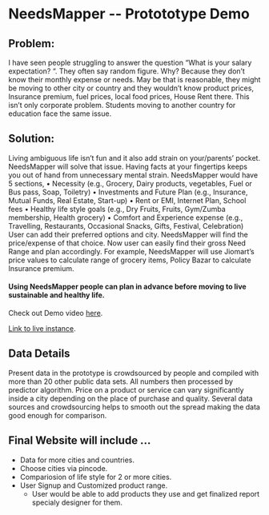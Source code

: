 # NeedsMapper -- Protototype Demo

## Problem: 
I have seen people struggling to answer the question “What is your salary expectation? “. They often say random figure. Why? Because they don’t know their monthly expense or needs. May be that is reasonable, they might be moving to other city or country and they wouldn’t know product prices, Insurance premium, fuel prices, local food prices, House Rent there.
This isn’t only corporate problem. Students moving to another country for education face the same issue.

## Solution: 
Living ambiguous life isn’t fun and it also add strain on your/parents’ pocket. NeedsMapper will solve that issue. Having facts at your fingertips keeps you out of hand from unnecessary mental strain.
NeedsMapper would have 5 sections,
•	Necessity (e.g., Grocery, Dairy products, vegetables, Fuel or Bus pass, Soap, Toiletry)
•	Investments and Future Plan (e.g., Insurance, Mutual Funds, Real Estate, Start-up)
•	Rent or EMI, Internet Plan, School fees
•	Healthy life style goals (e.g., Dry Fruits, Fruits, Gym/Zumba membership, Health grocery)
•	Comfort and Experience expense (e.g., Travelling, Restaurants, Occasional Snacks, Gifts, Festival, Celebration)
User can add their preferred options and city. NeedsMapper will find the price/expense of that choice. Now user can easily find their gross Need Range and plan accordingly. For example, NeedsMapper will use Jiomart’s price values to calculate range of grocery items, Policy Bazar to calculate Insurance premium.

#### Using NeedsMapper people can plan in advance before moving to live sustainable and healthy life.

Check out Demo video [here](https://github.com/jahanvir/jahanvir.github.io/blob/main/demo.mp4).

[Link to live instance](https://jahanvir.github.io/).

## Data Details
Present data in the prototype is crowdsourced by people and compiled with more than 20 other public data sets. All numbers then processed by predictor algorithm. Price on a product or service can vary significantly inside a city depending on the place of purchase and quality. Several data sources and crowdsourcing helps to smooth out the spread making the data good enough for comparison.

## Final Website will include ...

* Data for more cities and countries.
* Choose cities via pincode.
* Compariosion of life style for 2 or more cities.
* User Signup and Customized product range.
   * User would be able to add products they use and get finalized report specialy designer for them.



